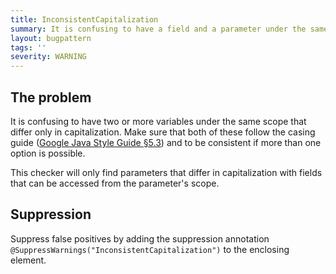 ```yaml
---
title: InconsistentCapitalization
summary: It is confusing to have a field and a parameter under the same scope that differ only in capitalization.
layout: bugpattern
tags: ''
severity: WARNING
---
```


<!--
*** AUTO-GENERATED, DO NOT MODIFY ***
To make changes, edit the @BugPattern annotation or the explanation in docs/bugpattern.
-->


## The problem
It is confusing to have two or more variables under the same scope that differ
only in capitalization. Make sure that both of these follow the casing guide
([Google Java Style Guide §5.3][styleCamelCase]) and to be consistent if more
than one option is possible.

This checker will only find parameters that differ in capitalization with fields
that can be accessed from the parameter's scope.

[styleCamelCase]: https://google.github.io/styleguide/javaguide.html#s5.3-camel-case

## Suppression
Suppress false positives by adding the suppression annotation `@SuppressWarnings("InconsistentCapitalization")` to the enclosing element.

